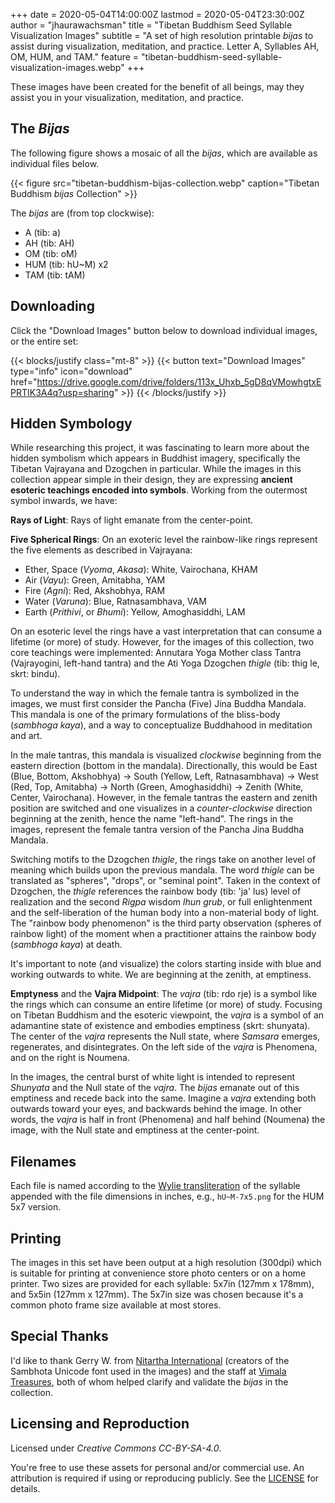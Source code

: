 +++
date = 2020-05-04T14:00:00Z
lastmod = 2020-05-04T23:30:00Z
author = "jhaurawachsman"
title = "Tibetan Buddhism Seed Syllable Visualization Images"
subtitle = "A set of high resolution printable *bijas* to assist during visualization, meditation, and practice. Letter A, Syllables AH, OM, HUM, and TAM."
feature = "tibetan-buddhism-seed-syllable-visualization-images.webp"
+++

These images have been created for the benefit of all beings, may they assist you in your visualization, meditation, and practice.

## The *Bijas*

The following figure shows a mosaic of all the *bijas*, which are available as individual files below.

{{< figure src="tibetan-buddhism-bijas-collection.webp" caption="Tibetan Buddhism *bijas* Collection" >}}

The *bijas* are (from top clockwise):

- A (tib: a)
- AH (tib: AH)
- OM (tib: oM)
- HUM (tib: hU~M) x2
- TAM (tib: tAM)

## Downloading

Click the "Download Images" button below to download individual images, or the entire set:

{{< blocks/justify class="mt-8" >}}
{{< button text="Download Images" type="info" icon="download" href="https://drive.google.com/drive/folders/113x_Uhxb_5gD8qVMowhgtxEPRTIK3A4q?usp=sharing" >}}
{{< /blocks/justify >}}

## Hidden Symbology

While researching this project, it was fascinating to learn more about the hidden symbolism which appears in Buddhist imagery, specifically the Tibetan Vajrayana and Dzogchen in particular. While the images in this collection appear simple in their design, they are expressing **ancient esoteric teachings encoded into symbols**. Working from the outermost symbol inwards, we have:

**Rays of Light**: Rays of light emanate from the center-point.

**Five Spherical Rings**: On an exoteric level the rainbow-like rings represent the five elements as described in Vajrayana:

- Ether, Space (*Vyoma*, *Akasa*): White, Vairochana, KHAM
- Air (*Vayu*): Green, Amitabha, YAM
- Fire (*Agni*): Red, Akshobhya, RAM
- Water (*Varuna*): Blue, Ratnasambhava, VAM
- Earth (*Prithivi*, or *Bhumi*): Yellow, Amoghasiddhi, LAM

On an esoteric level the rings have a vast interpretation that can consume a lifetime (or more) of study. However, for the images of this collection, two core teachings were implemented: Annutara Yoga Mother class Tantra (Vajrayogini, left-hand tantra) and the Ati Yoga Dzogchen *thigle* (tib: thig le, skrt: bindu).

To understand the way in which the female tantra is symbolized in the images, we must first consider the Pancha (Five) Jina Buddha Mandala. This mandala is one of the primary formulations of the bliss-body (*sambhoga kaya*), and a way to conceptualize Buddhahood in meditation and art.

In the male tantras, this mandala is visualized *clockwise* beginning from the eastern direction (bottom in the mandala). Directionally, this would be East (Blue, Bottom, Akshobhya) -> South (Yellow, Left, Ratnasambhava) -> West (Red, Top, Amitabha) -> North (Green, Amoghasiddhi) -> Zenith (White, Center, Vairochana). However, in the female tantras the eastern and zenith position are switched and one visualizes in a *counter-clockwise* direction beginning at the zenith, hence the name "left-hand". The rings in the images, represent the female tantra version of the Pancha Jina Buddha Mandala.

Switching motifs to the Dzogchen *thigle*, the rings take on another level of meaning which builds upon the previous mandala. The word *thigle* can be translated as "spheres", "drops", or "seminal point". Taken in the context of Dzogchen, the *thigle* references the rainbow body (tib: 'ja' lus) level of realization and the second *Rigpa* wisdom *lhun grub*, or full enlightenment and the self-liberation of the human body into a non-material body of light. The "rainbow body phenomenon" is the third party observation (spheres of rainbow light) of the moment when a practitioner attains the rainbow body (*sambhoga kaya*) at death.

It's important to note (and visualize) the colors starting inside with blue and working outwards to white. We are beginning at the zenith, at emptiness.

**Emptyness** and the **Vajra Midpoint**: The *vajra* (tib: rdo rje) is a symbol like the rings which can consume an entire lifetime (or more) of study. Focusing on Tibetan Buddhism and the esoteric viewpoint, the *vajra* is a symbol of an adamantine state of existence and embodies emptiness (skrt: shunyata). The center of the *vajra* represents the Null state, where *Samsara* emerges, regenerates, and disintegrates. On the left side of the *vajra* is Phenomena, and on the right is Noumena.

In the images, the central burst of white light is intended to represent *Shunyata* and the Null state of the *vajra*. The *bijas* emanate out of this emptiness and recede back into the same. Imagine a *vajra* extending both outwards toward your eyes, and backwards behind the image. In other words, the *vajra* is half in front (Phenomena) and half behind (Noumena) the image, with the Null state and emptiness at the center-point.

## Filenames

Each file is named according to the [Wylie transliteration](https://en.wikipedia.org/wiki/Wylie_transliteration) of the syllable appended with the file dimensions in inches, e.g., `hU~M-7x5.png` for the HUM 5x7 version.

## Printing

The images in this set have been output at a high resolution (300dpi) which is suitable for printing at convenience store photo centers or on a home printer. Two sizes are provided for each syllable: 5x7in (127mm x 178mm), and 5x5in (127mm x 127mm). The 5x7in size was chosen because it's a common photo frame size available at most stores.

## Special Thanks

I'd like to thank Gerry W. from [Nitartha International](https://nitartha.net/) (creators of the Sambhota Unicode font used in the images) and the staff at [Vimala Treasures](http://vimalatreasures.org/), both of whom helped clarify and validate the *bijas* in the collection.

## Licensing and Reproduction

Licensed under *Creative Commons CC-BY-SA-4.0*.

You're free to use these assets for personal and/or commercial use. An attribution is required if using or reproducing publicly. See the [LICENSE](https://creativecommons.org/licenses/by-sa/4.0/) for details.
